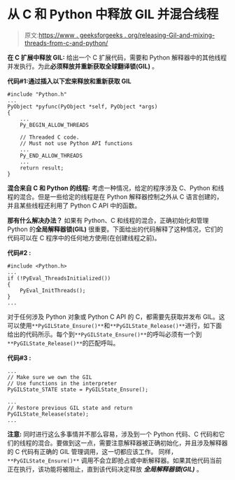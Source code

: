 # 从 C 和 Python 中释放 GIL 并混合线程

> 原文:[https://www . geeksforgeeks . org/releasing-Gil-and-mixing-threads-from-c-and-python/](https://www.geeksforgeeks.org/releasing-gil-and-mixing-threads-from-c-and-python/)

**在 C 扩展中释放 GIL:**
给出一个 C 扩展代码，需要和 Python 解释器中的其他线程并发执行。为此**必须释放并重新获取全球翻译锁(GIL)** 。

**代码#1:通过插入以下宏来释放和重新获取 GIL**

```
#include "Python.h"
...
PyObject *pyfunc(PyObject *self, PyObject *args)
{
    ...
    Py_BEGIN_ALLOW_THREADS

    // Threaded C code. 
    // Must not use Python API functions
    ...
    Py_END_ALLOW_THREADS
    ...
    return result;
}
```

**混合来自 C 和 Python 的线程:**
考虑一种情况，给定的程序涉及 C、Python 和线程的混合。但是一些给定的线程是在 Python 解释器控制之外从 C 语言创建的，并且某些线程还利用了 Python C API 中的函数。

**那有什么解决办法？**
如果有 Python、C 和线程的混合，正确初始化和管理 Python 的**全局解释器锁(GIL)** 很重要。下面给出的代码解释了这种情况，它们的代码可以在 C 程序中的任何地方使用(在创建线程之前)。

**代码#2 :**

```
#include <Python.h>
...
if (!PyEval_ThreadsInitialized())
{
    PyEval_InitThreads();
}
...
```

对于任何涉及 Python 对象或 Python C API 的 C，都需要先获取并发布 GIL。这可以使用`**PyGILState_Ensure()**`和`**PyGILState_Release()**`进行，如下面给出的代码所示。每个到`**PyGILState_Ensure()**`的呼叫必须有一个到`**PyGILState_Release()**`的匹配呼叫。

**代码#3 :**

```
...
// Make sure we own the GIL
// Use functions in the interpreter
PyGILState_STATE state = PyGILState_Ensure();

...
// Restore previous GIL state and return 
PyGILState_Release(state);
...
```

**注意:**
同时进行这么多事情并不那么容易，涉及到一个 Python 代码、C 代码和它们的线程的混合。要做到这一点，需要注意解释器被正确初始化，并且涉及解释器的 C 代码有正确的 GIL 管理调用，这一切都应该工作。
同样，`**PyGILState_Ensure()**` 调用不会立即抢占或中断解释器。如果其他代码当前正在执行，该功能将被阻止，直到该代码决定释放 ***全局解释器锁(GIL)*** 。